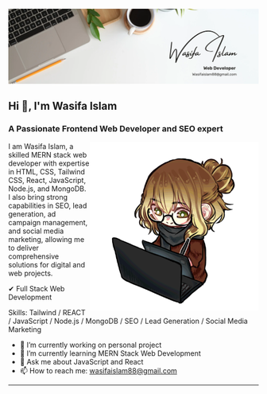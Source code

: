 ![A Passionate Frontend Web Developer](https://github.com/wasifaislam88/wasifaislam88/blob/main/banner.png)

## Hi 👋, I'm Wasifa Islam
### A Passionate Frontend Web Developer and SEO expert



<img align="right" alt="coding" width="340" src="gif1.gif">


I am Wasifa Islam, a skilled MERN stack web developer with expertise in HTML, CSS, Tailwind CSS, React, JavaScript, Node.js, and MongoDB. I also bring strong capabilities in SEO, lead generation, ad campaign management, and social media marketing, allowing me to deliver comprehensive solutions for digital and web projects.

✔ Full Stack Web Development

Skills: Tailwind / REACT / JavaScript / Node.js / MongoDB / SEO / Lead Generation / Social Media Marketing

- 🔭 I’m currently working on personal project 
- 🌱 I’m currently learning MERN Stack Web Development 
- 💬 Ask me about JavaScript and React 
- 📫 How to reach me: wasifaislam88@gmail.com

---


